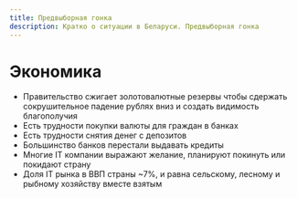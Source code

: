 ```yaml
---
title: Предвыборная гонка
description: Кратко о ситуации в Беларуси. Предвыборная гонка
---
```



# Экономика

- Правительство сжигает золотовалютные резервы чтобы сдержать сокрушительное падение рублях вниз и создать видимость благополучия
- Есть трудности покупки валюты для граждан в банках
- Есть трудности снятия денег с депозитов
- Большинство банков перестали выдавать кредиты
- Многие IT компании выражают желание, планируют покинуть или покидают страну
- Доля IT рынка в ВВП страны ~7%, и равна сельскому, лесному и рыбному хозяйству вместе взятым
